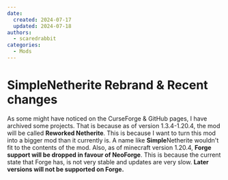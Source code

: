 ```yaml
---
date:
  created: 2024-07-17
  updated: 2024-07-18
authors:
  - scaredrabbit
categories:
  - Mods
---
```


# SimpleNetherite Rebrand & Recent changes

As some might have noticed on the CurseForge & GitHub pages, I have archived some projects. That is because as of version 1.3.4-1.20.4, the mod will be called **Reworked Netherite**. This is because I want to turn this mod into a bigger mod than it currently is. A name like **Simple**Netherite wouldn't fit to the contents of the mod. Also, as of minecraft version 1.20.4, **Forge support will be dropped in favour of NeoForge**. This is because the current state that Forge has, is not very stable and updates are very slow. **Later versions will not be supported on Forge.**